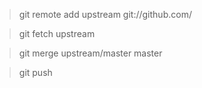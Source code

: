 > git remote add upstream git://github.com/

> git fetch upstream

> git merge upstream/master master

> git push

